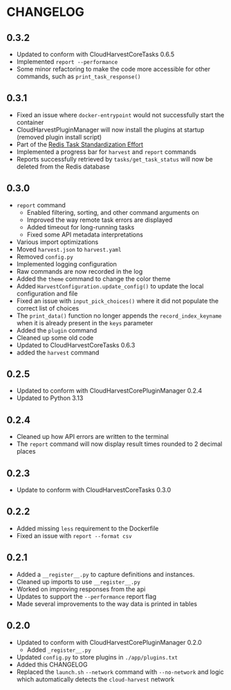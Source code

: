 # CHANGELOG

## 0.3.2
- Updated to conform with CloudHarvestCoreTasks 0.6.5
- Implemented `report --performance`
- Some minor refactoring to make the code more accessible for other commands, such as `print_task_response()`

## 0.3.1
- Fixed an issue where `docker-entrypoint` would not successfully start the container
- CloudHarvestPluginManager will now install the plugins at startup (removed plugin install script)
- Part of the [Redis Task Standardization Effort](https://github.com/Cloud-Harvest/CloudHarvestAgent/issues/8)
- Implemented a progress bar for `harvest` and `report` commands
- Reports successfully retrieved by `tasks/get_task_status` will now be deleted from the Redis database

## 0.3.0
- `report` command
  - Enabled filtering, sorting, and other command arguments on 
  - Improved the way remote task errors are displayed
  - Added timeout for long-running tasks
  - Fixed some API metadata interpretations
- Various import optimizations
- Moved `harvest.json` to `harvest.yaml`
- Removed `config.py`
- Implemented logging configuration
- Raw commands are now recorded in the log
- Added the `theme` command to change the color theme
- Added `HarvestConfiguration.update_config()` to update the local configuration and file
- Fixed an issue with `input_pick_choices()` where it did not populate the correct list of choices
- The `print_data()` function no longer appends the `record_index_keyname` when it is already present in the `keys` parameter
- Added the `plugin` command
- Cleaned up some old code
- Updated to CloudHarvestCoreTasks 0.6.3
- added the `harvest` command

## 0.2.5
- Updated to conform with CloudHarvestCorePluginManager 0.2.4
- Updated to Python 3.13

## 0.2.4
- Cleaned up how API errors are written to the terminal
- The `report` command will now display result times rounded to 2 decimal places

## 0.2.3
- Update to conform with CloudHarvestCoreTasks 0.3.0

## 0.2.2
- Added missing `less` requirement to the Dockerfile
- Fixed an issue with `report --format csv`

## 0.2.1
- Added a `__register__.py` to capture definitions and instances.
- Cleaned up imports to use `__register__.py`
- Worked on improving responses from the api
- Updates to support the `--performance` report flag
- Made several improvements to the way data is printed in tables

## 0.2.0
- Updated to conform with CloudHarvestCorePluginManager 0.2.0
  - Added `_register__.py`
- Updated `config.py` to store plugins in `./app/plugins.txt`
- Added this CHANGELOG
- Replaced the `launch.sh` `--network` command with `--no-network` and logic which automatically detects the `cloud-harvest` network
